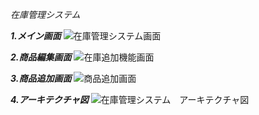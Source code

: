 *在庫管理システム*

***1.メイン画面***
![在庫管理システム画面](https://github.com/user-attachments/assets/04404d19-88ee-452b-9108-2dbb09ce8646)

***2.商品編集画面***
![在庫追加機能画面](https://github.com/user-attachments/assets/455ffbe7-639c-47dd-811c-2495007e73d9)

***3.商品追加画面***
![商品追加画面](https://github.com/user-attachments/assets/fedcb0ba-bfe8-4b2a-ab8a-99dfe4381d71)

***4.アーキテクチャ図***
![在庫管理システム　アーキテクチャ図](https://github.com/user-attachments/assets/be7d1c2c-1411-4925-80bf-5c9de8f81fbd)
